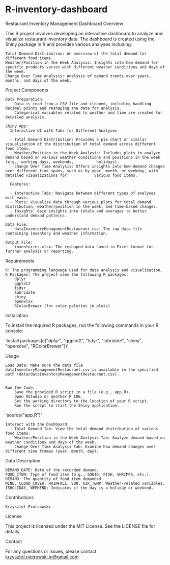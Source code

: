 # R-inventory-dashboard


Restaurant Inventory Management Dashboard
Overview

This R project involves developing an interactive dashboard to analyze and visualize restaurant inventory data. The dashboard is created using the Shiny package in R and provides various analyses including:

    Total Demand Distribution: An overview of the total demand for different food items.
    Weather/Position in the Week Analysis: Insights into how demand for specific products varies with different weather conditions and days of the week.
    Change Over Time Analysis: Analysis of demand trends over years, months, and days of the week.

Project Components

    Data Preparation:
        Data is read from a CSV file and cleaned, including handling decimal points and reshaping the data for analysis.
        Categorical variables related to weather and time are created for detailed analysis.

    Shiny App:
      Interactive UI with Tabs for Different Analyses

      - Total Demand Distribution: Provides a pie chart or similar visualization of the distribution of total demand across different food items.
      - Weather/Position in the Week Analysis: Includes plots to analyze demand based on various weather conditions and positions in the week (e.g., working days, weekends,          holidays).
      - Change Over Time Analysis: Offers insights into how demand changes over different time spans, such as by year, month, or weekday, with detailed visualizations for            various food items.

      Features:

      - Interactive Tabs: Navigate between different types of analyses with ease.
      - Plots: Visualize data through various plots for total demand distribution, weather/position in the week, and time-based changes.
      - Insights: Gain insights into totals and averages to better understand demand patterns.

    Data File:
        dataInventoryManagementRestaurant.csv: The raw data file containing inventory and weather information.

    Output File:
        inventories.xlsx: The reshaped data saved in Excel format for further analysis or reporting.

Requirements

    R: The programming language used for data analysis and visualization.
    R Packages: The project uses the following R packages:
        dplyr
        ggplot2
        tidyr
        lubridate
        shiny
        openxlsx
        RColorBrewer (for color palettes in plots)

Installation

To install the required R packages, run the following commands in your R console:


'install.packages(c("dplyr", "ggplot2", "tidyr", "lubridate", "shiny", "openxlsx", "RColorBrewer"))'

Usage

    Load Data: Make sure the data file dataInventoryManagementRestaurant.csv is available in the specified path (data/dataInventoryManagementRestaurant.csv).


    Run the Code:
        Save the provided R script in a file (e.g., app.R).
        Open RStudio or another R IDE.
        Set the working directory to the location of your R script.
        Run the script to start the Shiny application.


'source("app.R")'

    Interact with the Dashboard:
        Total Demand Tab: View the total demand distribution of various food items.
        Weather/Position in the Week Analysis Tab: Analyze demand based on weather conditions and days of the week.
        Change Over Time Analysis Tab: Examine how demand changes over different time frames (year, month, day).

Data Description

    DEMAND_DATE: Date of the recorded demand.
    FOOD_ITEM: Type of food item (e.g., SQUID, FISH, SHRIMPS, etc.).
    DEMAND: The quantity of food item demanded.
    WIND, CLOUD_COVER, RAINFALL, SUN, AIR_TEMP: Weather-related variables.
    ISHOLIDAY, WEEKEND: Indicates if the day is a holiday or weekend.

Contributions

    Krzysztof Piotrowski

License

This project is licensed under the MIT License. See the LICENSE file for details.

Contact

For any questions or issues, please contact krzysztof.piotrowski.in@gmail.com

